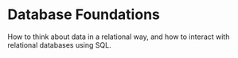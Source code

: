 # Database Foundations

How to think about data in a relational way, and how to interact with relational databases using SQL.

